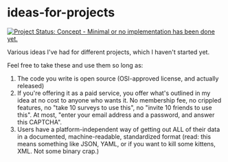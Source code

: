 ideas-for-projects
==================

[![Project Status: Concept - Minimal or no implementation has been done yet.](http://www.repostatus.org/badges/0.1.0/concept.svg)](http://www.repostatus.org/#concept)

Various ideas I've had for different projects, which I haven't started yet.

Feel free to take these and use them so long as:

1.  The code you write is open source (OSI-approved license, and actually released)
2.  If you're offering it as a paid service, you offer what's outlined in my idea at no cost to anyone who wants it. No membership fee, no crippled features, no "take 10 surveys to use this", no "invite 10 friends to use this". At most, "enter your email address and a password, and answer this CAPTCHA".
3.  Users have a platform-independent way of getting out ALL of their data in a documented, machine-readable, standardized format (read: this means something like JSON, YAML, or if you want to kill some kittens, XML. Not some binary crap.)

